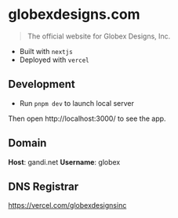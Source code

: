 # globexdesigns.com

> The official website for Globex Designs, Inc.

- Built with `nextjs`
- Deployed with `vercel`

## Development

- Run `pnpm dev` to launch local server

Then open http://localhost:3000/ to see the app.

## Domain

**Host**: gandi.net
**Username**: globex

## DNS Registrar

https://vercel.com/globexdesignsinc